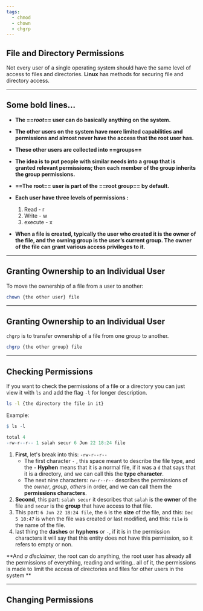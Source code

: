 ```yaml
---
tags:
  - chmod
  - chown
  - chgrp
---
```

## File and Directory Permissions

Not every user of a single operating system should have the same level of access to files and directories. **Linux** has methods for securing file and directory access.

---

## Some bold lines...

- **The ==*root*== user can do basically anything on the system.**
- **The other users on the system have more limited capabilities and permissions and almost never have the access that the root user has.**
- **These other users are collected into ==groups==**
- **The idea is to put people with similar needs into a group that is granted relevant permissions; then each member of the group inherits the group permissions.**
- **==The root== user is part of the ==root group== by default.**
- **Each user have three levels of permissions :**
	1. Read - r
	2. Write - w
	3.  execute - x
	
- **When a file is created, typically the user who created it is the owner of the file, and the owning group is the user’s current group. The owner of the file can grant various access privileges to it.**

---

## Granting Ownership to an Individual User

 To move the ownership of a file from a user to another:

```bash
chown {the other user} file
```

---

## Granting Ownership to an Individual User

`chgrp` is to transfer ownership of a file from one group to another.

```bash
chgrp {the other group} file
```

---

## Checking Permissions

If you want to check the permissions of a file or a directory you can just view it with `ls` and add the flag `-l` for longer  description.

```bash
ls -l {the directory the file in it}
```

Example: 

```r
$ ls -l

total 4
-rw-r--r-- 1 salah secur 6 Jun 22 18:24 file
```
1. **First**, let's break into this: `-rw-r--r--`
	- The first character `-` , this space meant to describe the file type, and the **`-` Hyphen** means that it is a normal file, if it was a `d` that says that it is a directory, and we can call this the **type character**.
	- The next nine characters: `rw-r--r--` describes the permissions of the *owner*, *group*, *others* in order, and we can call them the **permissions characters**.
2. **Second**, this part: `salah secur` it describes that `salah` is the **owner** of the file and `secur` is the **group** that have access to that file.
3. This part: `6 Jun 22 18:24 file`, the `6` is the **size** of the file, and this: `Dec 5 10:47` is when the file was created or last modified, and this: `file` is the name of the file.
4. last thing the **dashes** or **hyphens** or `-`, if it is in the permission characters it will say that this entity does not have this permission, so it refers to empty or non.

**And *a disclaimer*, the root can do anything, the root user has already all the permissions of everything, reading and writing.. all of it, the permissions is made to limit the access of directories and files for other users in the system **

---
## Changing Permissions
